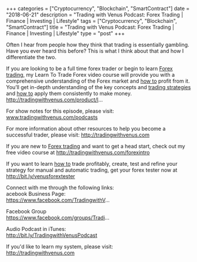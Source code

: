 +++
categories = ["Cryptocurrency", "Blockchain", "SmartContract"]
date = "2018-06-21"
description = "Trading with Venus Podcast: Forex Trading | Finance | Investing | Lifestyle"
tags = ["Cryptocurrency", "Blockchain", "SmartContract"]
title = "Trading with Venus Podcast: Forex Trading | Finance | Investing | Lifestyle"
type = "post"
+++

Often I hear from people how they think that trading is essentially
gambling. Have you ever heard this before? This is what I think about
that and how I differentiate the two.

If you are looking to be a full time forex trader or begin to learn
[Forex trading](https://www.fintechee.com/forex-trading-strategies/), my Learn To Trade Forex video course will provide you
with a comprehensive understanding of the Forex market and [how to](https://www.playgroundfx.com/blog/forex-trading-how-to/) profit
from it. You’ll get in-depth understanding of the key concepts and
[trading strategies](https://www.fintechee.com/forex-trading-strategies/) and [how to](https://www.playgroundfx.com/blog/forex-trading-how-to/) apply them consistently to make money.
http://tradingwithvenus.com/product/l...

For show notes for this episode, please visit:
www.tradingwithvenus.com/podcasts

For more information about other resources to help you become a
successful trader, please visit: http://tradingwithvenus.com

If you are new to [Forex trading](https://www.fintechee.com/forex-trading-strategies/) and want to get a head start, check out
my free video course at http://tradingwithvenus.com/forexintro

If you want to learn [how to](https://www.playgroundfx.com/blog/forex-trading-how-to/) trade profitably, create, test and refine
your strategy for manual and automatic trading, get your forex tester
now at http://bit.ly/venusforextester

Connect with me through the following links:  
acebook Business Page:  
https://www.facebook.com/TradingwithV...

Facebook Group  
https://www.facebook.com/groups/Tradi...

Audio Podcast in iTunes:  
http://bit.ly/TradingwithVenusPodcast

If you'd like to learn my system, please visit:  
http://tradingwithvenus.com